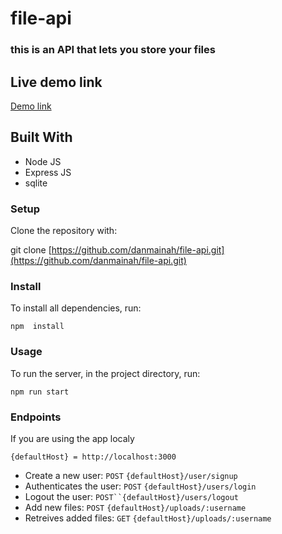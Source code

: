 # file-api  

### this is an API that lets you store your files


## Live demo link

[Demo link](https://booking-vacations.herokuapp.com/api-docs/index.html)


## Built With

- Node JS
- Express JS
- sqlite

### Setup

Clone the repository with:


git clone [https://github.com/danmainah/file-api.git](https://github.com/danmainah/file-api.git)


### Install
To install all dependencies, run:
```
npm  install
```

### Usage
To run the server, in the project directory, run:

 ```
 npm run start

 ```

 ### Endpoints
If you are using the app localy 
```
{defaultHost} = http://localhost:3000
```

- Create a new user: `POST` `{defaultHost}/user/signup `
- Authenticates the user: `POST` `{defaultHost}/users/login`
- Logout the user: `POST``{defaultHost}/users/logout`
- Add new files: `POST` `{defaultHost}/uploads/:username`
- Retreives added files: `GET` `{defaultHost}/uploads/:username`

